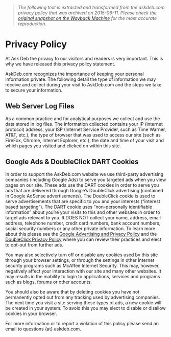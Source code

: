 > *The following text is extracted and transformed from the askdeb.com privacy policy that was archived on 2015-06-11. Please check the [original snapshot on the Wayback Machine](https://web.archive.org/web/20150611112911id_/http%3A//www.askdeb.com/privacy) for the most accurate reproduction.*

# Privacy Policy

At Ask Deb the privacy to our visitors and readers is very important. This is why we have released this privacy policy statement.

AskDeb.com recognizes the importance of keeping your personal information private. The following detail the type of information we may receive and collect during your visit to AskDeb.com and the steps we take to secure your information.

## Web Server Log Files

As a common practice and for analytical purposes we collect and use the data stored in log files. The information collected contains your IP (internet protocol) address, your ISP (Internet Service Provider, such as Time Warner, AT&T, etc.), the type of browser that was used to access our site (such as FireFox, Chrome, Internet Explorer, etc.), the date and time of your visit and which pages you visited and clicked on within this site.

## Google Ads & DoubleClick DART Cookies

In order to support the AskDeb.com website we use third-party advertising companies (including Google Ads) to serve you targeted ads when you view pages on our site. These ads use the DART cookies in order to serve you ads that are delivered through Google’s DoubleClick advertising (contained in Google AdSense advertisements). The DoubleClick cookie is used to serve advertisements that are specific to you and your interests (“interest based targeting”). The DART cookie uses “non-personally identifiable information” about you’re your visits to this and other websites in order to target ads relevant to you. It DOES NOT collect your name, address, email address, telephone number, credit card numbers, bank account numbers, social security numbers or any other private information. To learn more about this please see the [Google Advertising and Privacy Policy](http://www.google.com/policies/privacy/) and the [DoubleClick Privacy Policy](http://www.google.com/doubleclick/) where you can review their practices and elect to opt-out from further ads.

You may also selectively turn off or disable any cookies used by this site through your browser settings, or through the settings in other Internet security programs such as McAffee Internet Security. This may, however, negatively affect your interaction with our site and many other websites. It may results in the inability to login to applications, services and programs such as blogs, forums or other accounts.

You should also be aware that by deleting cookies you have not permanently opted out from any tracking used by advertising companies. The next time you visit a site serving these types of ads, a new cookie will be created in your system. To avoid this you may elect to disable or disallow cookies in your browser.

For more information or to report a violation of this policy please send an email to questions {at} askdeb.com.
